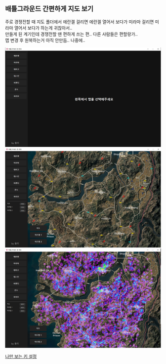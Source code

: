 ## 배틀그라운드 간편하게 지도 보기

주로 경쟁전할 때 지도 폴더에서 에란겔 걸리면 에란겔 열어서 보다가 미라마 걸리면 미라마 열어서 보다가 하는게 귀찮아서..  
만들게 된 계기인데 경쟁전할 땐 편하게 쓰는 편.. 다른 사람들은 편할랑가..  
맵 변경 후 원복하는거 아직 안만듬.. 나중에..


<img src="./sample.png" alt="첫 번째 샘플 이미지" width="800"/>
<img src="./sample2.png" alt="두 번째 샘플 이미지" width="800"/>
<img src="./sample3.png" alt="세 번째 샘플 이미지" width="800"/>

<a href="https://tlanfk.github.io/" target="_blank">나만 보는 키 설정</a>
